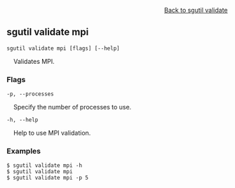<div id="readme" class="Box-body readme blob js-code-block-container">
<article class="markdown-body entry-content p-3 p-md-6" itemprop="text">
<p align="right">
<a href="https://github.com/fpgasystems/hacc/blob/main/cli/docs/sgutil-validate.md#sg-validate">Back to sgutil validate</a>
</p>

## sgutil validate mpi

<code>sgutil validate mpi [flags] [--help]</code>
<p>
  &nbsp; &nbsp; Validates MPI.
</p>

### Flags
<code>-p, --processes <string></code>
<p>
  &nbsp; &nbsp; Specify the number of processes to use.
</p>

<code>-h, --help <string></code>
<p>
  &nbsp; &nbsp; Help to use MPI validation.
</p>

### Examples
```
$ sgutil validate mpi -h
$ sgutil validate mpi
$ sgutil validate mpi -p 5
```